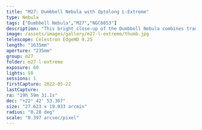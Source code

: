 ```yaml
---
title: "M27: Dumbbell Nebula with Optolong L-Extreme"
type: Nebula
tags: ["Dumbbell Nebula","M27","NGC6853"]
description: "This bright close-up of the Dumbbell Nebula combines traditional RGB with highlights in H-alpha (Ha) provided by a narrowband Optolong L-Extreme filter. 30 minutes with a UV/IR cut filter and 28 minutes with the L-Extreme."
image: /assets/images/gallery/m27-l-extreme/thumb.jpg
telescope: Celestron EdgeHD 9.25
length: "1635mm"
aperture: "235mm"
group: m27
folder: m27-l-extreme
exposure: 60
lights: 58
sessions: 1
firstCapture: 2022-05-22 
lastCapture:
ra: "19h 59m 31.1s"
dec: "+22° 42' 53.367"
size: "27.623 x 19.033 arcmin"
radius: "0.28 deg"
scale: "0.397 arcsec/pixel"
---
```

